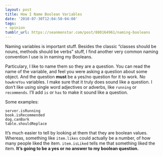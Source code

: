 ```yaml
---
layout: post
title: How I Name Boolean Variables
date: '2010-07-30T12:04:50-04:00'
tags:
- opinion
tumblr_url: https://seanmonstar.com/post/880164961/naming-booleans
---
```

Naming variables is important stuff. Besides the classic “classes should be nouns, methods should be verbs” stuff, I find another very common naming convention I use is in naming my Booleans.

Particulary, I like to name them so they are a question. You can read the name of the variable, and feel you were asking a question about some object. And the question **must** be a yes/no question for it to work. No `howAreYou` variables. I make sure that it truly does sound like a question. I don’t like using single word adjectives or adverbs, like `running` or `recommends`. I’ll add `is` or `has` to make it sound like a question.

Some examples:

    server.isRunning
    book.isRecommended
    dog.canBark
    table.shouldReplace

It’s much easier to tell by looking at them that they are boolean values. Whereas, something like `item.likes` could actually be a number, of how many people liked the item. `item.isLiked` tells me that something liked the item. **It’s going to be a yes or no answer to my boolean question.**

